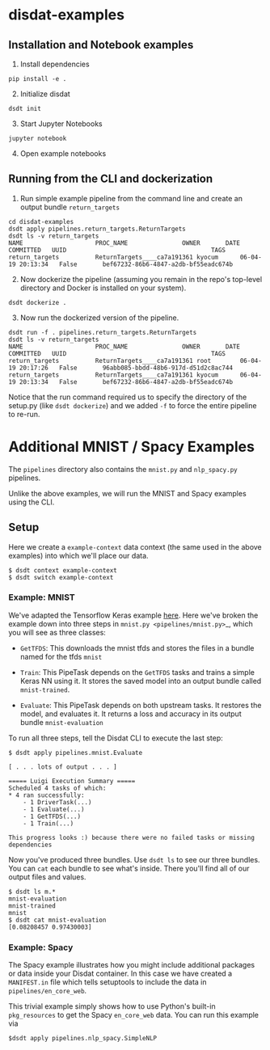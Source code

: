 # disdat-examples
## Installation and Notebook examples
1. Install dependencies
```commandline
pip install -e .
```
2. Initialize disdat
```commandline
dsdt init
```
3. Start Jupyter Notebooks
```commandline
jupyter notebook
```

4. Open example notebooks

## Running from the CLI and dockerization 
1. Run simple example pipeline from the command line and create an output bundle `return_targets`
```commandline
cd disdat-examples
dsdt apply pipelines.return_targets.ReturnTargets
dsdt ls -v return_targets
NAME                	PROC_NAME           	OWNER   	DATE              	COMMITTED	UUID                                    	TAGS
return_targets      	ReturnTargets____ca7a191361	kyocum  	06-04-19 20:13:34 	False   	bef67232-86b6-4847-a2db-bf55eadc674b
```
2. Now dockerize the pipeline (assuming you remain in the repo's top-level directory and Docker is installed on your system).
```commandline
dsdt dockerize .
```
3. Now run the dockerized version of the pipeline.
```
dsdt run -f . pipelines.return_targets.ReturnTargets
dsdt ls -v return_targets
NAME                	PROC_NAME           	OWNER   	DATE              	COMMITTED	UUID                                    	TAGS
return_targets      	ReturnTargets____ca7a191361	root    	06-04-19 20:17:26 	False   	96abb085-bbdd-48b6-917d-d51d2c8ac744
return_targets      	ReturnTargets____ca7a191361	kyocum  	06-04-19 20:13:34 	False   	bef67232-86b6-4847-a2db-bf55eadc674b
```

Notice that the run command required us to specify the directory of the setup.py (like `dsdt dockerize`) and we added `-f` to force the entire pipeline to re-run.    

# Additional MNIST / Spacy Examples

The ``pipelines`` directory also contains the `mnist.py` and `nlp_spacy.py` pipelines.  

Unlike the above examples, we will run the MNIST and Spacy examples using the CLI. 

## Setup

Here we create a ``example-context`` data context (the same used in the above examples) into which we'll place our data.

    $ dsdt context example-context
    $ dsdt switch example-context

### Example: MNIST

We've adapted the Tensorflow Keras example [here](https://www.tensorflow.org/datasets/keras_example).  Here we've
broken the example down into three steps in `mnist.py <pipelines/mnist.py>`_, which you will see as three classes:

* ``GetTFDS``: This downloads the mnist tfds and stores the files in a bundle named for the tfds ``mnist``

* ``Train``: This PipeTask depends on the ``GetTFDS`` tasks and trains a simple Keras NN using it.  It stores the saved model into an output bundle called ``mnist-trained``.

* ``Evaluate``: This PipeTask depends on both upstream tasks.  It restores the model, and evaluates it.  It returns a loss and accuracy in its output bundle ``mnist-evaluation``

To run all three steps, tell the Disdat CLI to execute the last step:

    $ dsdt apply pipelines.mnist.Evaluate

    [ . . . lots of output . . . ]

    ===== Luigi Execution Summary =====
    Scheduled 4 tasks of which:
    * 4 ran successfully:
        - 1 DriverTask(...)
        - 1 Evaluate(...)
        - 1 GetTFDS(...)
        - 1 Train(...)

    This progress looks :) because there were no failed tasks or missing dependencies

Now you've produced three bundles.   Use ``dsdt ls`` to see our three bundles.  You can ``cat`` each bundle to see what's inside.  There you'll find all of our output files and
values.

    $ dsdt ls m.*
    mnist-evaluation
    mnist-trained
    mnist
    $ dsdt cat mnist-evaluation
    [0.08208457 0.97430003]

### Example: Spacy

The Spacy example illustrates how you might include additional packages or data inside your Disdat container.  In this case
we have created a `MANIFEST.in` file which tells setuptools to include the data in `pipelines/en_core_web`.  

This trivial example simply shows how to use Python's built-in `pkg_resources` to get the Spacy `en_core_web` data.   You can run 
this example via  

    $dsdt apply pipelines.nlp_spacy.SimpleNLP
